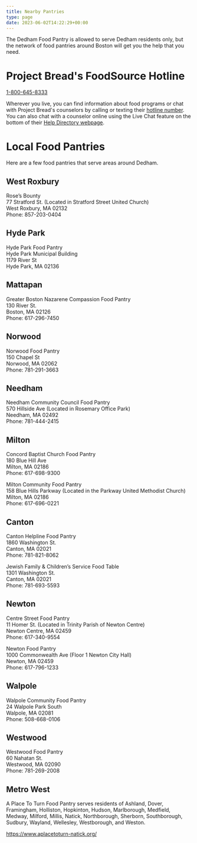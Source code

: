 ```yaml
---
title: Nearby Pantries
type: page
date: 2023-06-02T14:22:29+00:00
---
```

The Dedham Food Pantry is allowed to serve Dedham residents only, but the network of food pantries around Boston will get you the help that you need.

# Project Bread's FoodSource Hotline

[1-800-645-8333][1]

Wherever you live, you can find information about food programs or chat with Project Bread's counselors by calling or texting their [hotline number][1].
You can also chat with a counselor online using the Live Chat feature on the bottom of their [Help Directory webpage][2].

# Local Food Pantries

Here are a few food pantries that serve areas around Dedham.

## West Roxbury
Rose’s Bounty<br>
77 Stratford St. (Located in Stratford Street United Church)<br>
West Roxbury, MA 02132<br>
Phone: 857-203-0404

## Hyde Park
Hyde Park Food Pantry<br>
Hyde Park Municipal Building<br>
1179 River St<br>
Hyde Park, MA 02136

## Mattapan
Greater Boston Nazarene Compassion Food Pantry<br>
130 River St.<br>
Boston, MA 02126<br>
Phone: 617-296-7450

## Norwood
Norwood Food Pantry<br>
150 Chapel St<br>
Norwood, MA 02062<br>
Phone: 781-291-3663

## Needham
Needham Community Council Food Pantry<br>
570 Hillside Ave (Located in Rosemary Office Park)<br>
Needham, MA 02492<br>
Phone: 781-444-2415

## Milton
Concord Baptist Church Food Pantry<br>
180 Blue Hill Ave<br>
Milton, MA 02186<br>
Phone: 617-698-9300

Milton Community Food Pantry<br>
158 Blue Hills Parkway (Located in the Parkway United Methodist Church)<br>
Milton, MA 02186<br>
Phone: 617-696-0221

## Canton
Canton Helpline Food Pantry<br>
1860 Washington St.<br>
Canton, MA 02021<br>
Phone: 781-821-8062

Jewish Family & Children’s Service Food Table<br>
1301 Washington St.<br>
Canton, MA 02021<br>
Phone: 781-693-5593

## Newton
Centre Street Food Pantry<br>
11 Homer St. (Located in Trinity Parish of Newton Centre)<br>
Newton Centre, MA 02459<br>
Phone: 617-340-9554

Newton Food Pantry<br>
1000 Commonwealth Ave (Floor 1 Newton City Hall)<br>
Newton, MA 02459<br>
Phone: 617-796-1233

## Walpole
Walpole Community Food Pantry<br>
24 Walpole Park South<br>
Walpole, MA 02081<br>
Phone: 508-668-0106

## Westwood
Westwood Food Pantry<br>
60 Nahatan St.<br>
Westwood, MA 02090<br>
Phone: 781-269-2008

## Metro West

A Place To Turn Food Pantry serves residents of Ashland, Dover, Framingham, Holliston, Hopkinton, Hudson, Marlborough, Medfield, Medway, Milford, Millis, Natick, Northborough, Sherborn, Southborough, Sudbury, Wayland, Wellesley, Westborough, and Weston.

<https://www.aplacetoturn-natick.org/>


[1]: tel:+18006458333
[2]: https://www.projectbread.org/get-help
